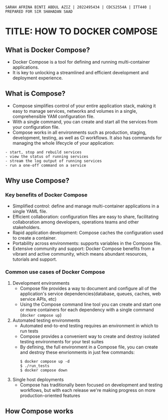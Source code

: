 `SARAH AFRINA BINTI ABDUL AZIZ | 2022495434 | CDCS2554A | ITT440 | PREPARED FOR SIR SHAHADAN SAAD`

# TITLE: HOW TO DOCKER COMPOSE

## What is Docker Compose?
- Docker Compose is a tool for defining and running multi-container applications.
- It is key to unlocking a streamlined and efficient development and deployment experience.

## What is Compose?
- Compose simplifies control of your entire application stack, making it easy to manage services, networks
  and volumes in a single, comprehensible YAM configuration file.
- With a single command, you can create and start all the services from your configuration file.
- Compose works in all environments such as production, staging, development, testing, as well as CI workflows.
It also has commands for managing the whole lifecycle of your application:
```
- start, stop and rebuild services
- view the status of running services
- stream the log output of running services
- run a one-off command on a service

```
## Why use Compose?
### Key benefits of Docker Compose
- Simplified control: define and manage multi-container applications in a single YAML file.
- Efficient collaboration: configuration files are easy to share, facilitating collaboration among developers, 
  operations teams and other stakeholders.
- Rapid application development: Compose caches the configuration used to create a container.
- Portability across environments: supports variables in the Compose file.
- Extensive community and support: Docker Compose benefits from a vibrant and active community, which means
  abundant resources, tutorials and support.

### Common use cases of Docker Compose
1. Development environments
   - Compose file provides a way to document and configure all of the application's service dependencies(database,
     queues, caches, web service APIs, etc)
   - Using the Compose command line tool you can create and start one or more containers for each dependency with
     a single command (`docker compose up`)
2. Automated testing environments
   - Automated end-to-end testing requires an environment in which to run tests
   - Compose provides a convenient way to create and destroy isolated testing environments for your test suites
   - By defining, the full environment in a Compose file, you can create and destroy these envrionments in just 
     few commands:
     ```
     $ docker compose up -d
     $ ./run_tests
     $ docker compose down
     ```
3. Single host deployments
   - Compose has traditionally been focused on development and testing workflows, but with each release we're making 
     progress on more production-oriented features

## How Compose works


 
